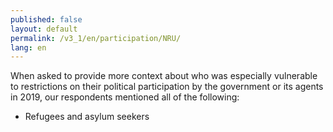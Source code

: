 ```yaml
---
published: false
layout: default
permalink: /v3_1/en/participation/NRU/
lang: en
---
```

When asked to provide more context about who was especially vulnerable to restrictions on their political participation by the government or its agents in 2019, our respondents mentioned all of the following:

-	Refugees and asylum seekers

